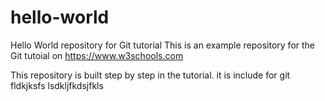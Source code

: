 # hello-world
Hello World repository for Git tutorial
This is an example repository for the Git tutoial on https://www.w3schools.com

This repository is built step by step in the tutorial.
it is include for git
fldkjksfs
lsdkljfkdsjfkls
